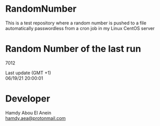 # RandomNumber    
This is a test repository where a random number is pushed to a file automatically passwordless from a cron job in my Linux CentOS server    
# Random Number of the last run   
7012
      
Last update (GMT +1)    
06/19/21 20:00:01
# Developer    
Hamdy Abou El Anein   
hamdy.aea@protonmail.com
